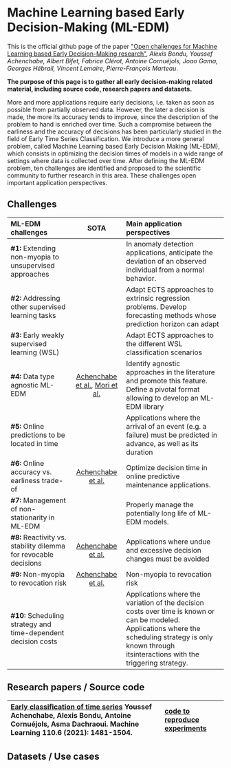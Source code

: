 # Machine Learning based Early Decision-Making (ML-EDM)

This is the official github page of the paper ["Open challenges for Machine Learning based Early Decision-Making research"](https://arxiv.org/pdf/2204.13111.pdf), *Alexis Bondu, Youssef Achenchabe, Albert Bifet, Fabrice Clérot, Antoine Cornuéjols, Joao Gama, Georges Hébrail, Vincent Lemaire, Pierre-François Marteau*.

**The purpose of this page is to gather all early decision-making related material, including source code, research papers and datasets.**


More and more applications require early decisions, i.e. taken as soon as possible from partially observed data. However, the later a decision is made, the more its accuracy tends to improve, since the description of the problem to hand is enriched over time. Such a compromise between the earliness and the accuracy of decisions has been particularly studied in the field of Early Time Series Classification. We introduce a more general problem, called Machine Learning based Early Decision Making (ML-EDM), which consists in optimizing the decision times of models in a wide range of settings where data is collected over time. After defining the ML-EDM problem, ten challenges are identified and proposed to the scientific community to further research in this area. These challenges open important application perspectives.


## Challenges
| ML-EDM challenges | SOTA | Main application perspectives |
| :---         |     :---:      |          :---|
| **#1:** Extending non-myopia to unsupervised approaches  |    | In anomaly detection applications, anticipate the deviation of an observed individual from a normal behavior.    |
| **#2:** Addressing other supervised learning tasks     |       | Adapt ECTS approaches to extrinsic regression problems. Develop forecasting methods whose prediction horizon can adapt  |
| **#3:** Early weakly supervised learning (WSL) |   | Adapt ECTS approaches to the different WSL classification scenarios | 
| **#4:** Data type agnostic ML-EDM | [Achenchabe et al.](https://link.springer.com/article/10.1007/s10994-021-05974-z), [Mori et al.](https://bird.bcamath.org/bitstream/handle/20.500.11824/742/TNNLS-2017-P-7530.pdf?sequence=1) | Identify agnostic approaches in the literature and promote this feature. Define a pivotal format allowing to develop an ML-EDM library |
| **#5:** Online predictions to be located in time |  | Applications where the arrival of an event (e.g. a failure) must be predicted in advance, as well as its duration |
| **#6:** Online accuracy vs. earliness trade-of | [Achenchabe et al.](https://arxiv.org/pdf/2204.00392.pdf) | Optimize decision time in online predictive maintenance applications. |
| **#7:** Management of non-stationarity in ML-EDM | | Properly manage the potentially long life of ML-EDM models.|
| **#8:** Reactivity vs. stability dilemma for revocable decisions | [Achenchabe et al.](https://arxiv.org/pdf/2109.10285.pdf) | Applications where undue and excessive decision changes must be avoided|
| **#9:** Non-myopia to revocation risk | [Achenchabe et al.](https://arxiv.org/pdf/2109.10285.pdf) | Non-myopia to revocation risk |
| **#10:** Scheduling strategy and time-dependent decision costs | | Applications where the variation of the decision costs over time is known or can be modeled. Applications where the scheduling strategy is only known through itsinteractions with the triggering strategy. |

## Research papers / Source code

| [Early classification of time series](https://link.springer.com/article/10.1007/s10994-021-05974-z) Youssef Achenchabe, Alexis Bondu, Antoine Cornuéjols, Asma Dachraoui. Machine Learning 110.6 (2021): 1481-1504. | [code to reproduce experiments](https://github.com/YoussefAch/Economy) |
| :--- | :--- |



## Datasets / Use cases


## 
